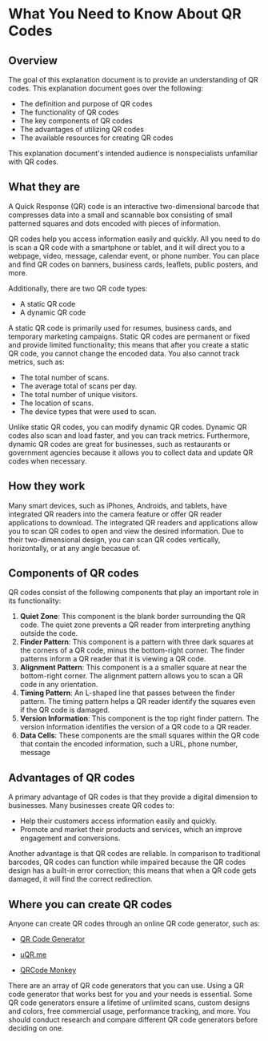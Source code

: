 # What You Need to Know About QR Codes

## Overview

The goal of this explanation document is to provide an understanding of QR codes. This explanation document goes over the following:
* The definition and purpose of QR codes
* The functionality of QR codes
* The key components of QR codes
* The advantages of utilizing QR codes
* The available resources for creating QR codes

This explanation document's intended audience is nonspecialists unfamiliar with QR codes.

## What they are

A Quick Response (QR) code is an interactive two-dimensional barcode that compresses data into a small and scannable box consisting of small patterned squares and dots encoded with pieces of information.

QR codes help you access information easily and quickly. All you need to do is scan a QR code with a smartphone or tablet, and it will direct you to a webpage, video, message, calendar event, or phone number. You can place and find QR codes on banners, business cards, leaflets, public posters, and more.

Additionally, there are two QR code types: 

* A static QR code
* A dynamic QR code

A static QR code is primarily used for resumes, business cards, and temporary marketing campaigns. Static QR codes are permanent or fixed and provide limited functionality; this means that after you create a static QR code, you cannot change the encoded data. You also cannot track metrics, such as: 

* The total number of scans.
* The average total of scans per day.
* The total number of unique visitors.
* The location of scans.
* The device types that were used to scan.

Unlike static QR codes, you can modify dynamic QR codes. Dynamic QR codes also scan and load faster, and you can track metrics. Furthermore, dynamic QR codes are great for businesses, such as restaurants or government agencies because it allows you to collect data and update QR codes when necessary.


## How they work

Many smart devices, such as iPhones, Androids, and tablets, have integrated QR readers into the camera feature or offer QR reader applications to download. The integrated QR readers and applications allow you to scan QR codes to open and view the desired information. Due to their two-dimensional design, you can scan QR codes vertically, horizontally, or at any angle becasue of.

## Components of QR codes

QR codes consist of the following components that play an important role in its functionality:

1. **Quiet Zone**: This component is the blank border surrounding the QR code. The quiet zone prevents a QR reader from interpreting anything outside the code.
2. **Finder Pattern**: This component is a pattern with three dark squares at the corners of a QR code, minus the bottom-right corner. The finder patterns inform a QR reader that it is viewing a QR code.
3. **Alignment Pattern**: This component is a a smaller square at near the bottom-right corner. The alignment pattern allows you to scan a QR code in any orientation.
4. **Timing Pattern**: An L-shaped line that passes between the finder pattern. The timing pattern helps a QR reader identify the squares even if the QR code is damaged.
5. **Version Information**: This component is the top right finder pattern. The version information identifies the version of a QR code to a QR reader.
6. **Data Cells**: These components are the small squares within the QR code that contain the encoded information, such a URL, phone number, message

## Advantages of QR codes

A primary advantage of QR codes is that they provide a digital dimension to businesses. Many businesses create QR codes to:

* Help their customers access information easily and quickly.
* Promote and market their products and services, which an improve engagement and conversions.

Another advantage is that QR codes are reliable. In comparison to traditional barcodes, QR codes can function while impaired because the QR codes design has a built-in error correction; this means that when a QR code gets damaged, it will find the correct redirection.

## Where you can create QR codes

Anyone can create QR codes through an online QR code generator, such as:

- [QR Code Generator](https://www.qr-code-generator.com/free-generator/?ut_source=google_c&ut_medium=cpc&ut_campaign=en_top_kw&ut_content=qr_generator_exact&ut_term=qr-code-generator_e&gclid=CjwKCAjw64eJBhAGEiwABr9o2Ht7ItP5pRaUY_fKvDI8rsxygzlbRd1ysPqUHXOnv4rWOlY3JJesbBoCXOQQAvD_BwE)

- [uQR.me](https://uqr.me/qr-code-generator/?ut_medium=cpc&ut_source=google&ut_campaign=2020-first&ut_term=qr-code-generator&ut_content=en&utm_term=qr-code-generator&utm_campaign=US+Campaigns&utm_source=adwords&utm_medium=ppc&hsa_acc=9523064648&hsa_cam=11226472739&hsa_grp=109303395039&hsa_ad=468751604145&hsa_src=g&hsa_tgt=kwd-374425108492&hsa_kw=qr-code-generator&hsa_mt=e&hsa_net=adwords&hsa_ver=3&gclid=CjwKCAjw64eJBhAGEiwABr9o2AbZwwS4iE1Kk6oyySe__lRpLmjmqEVuLgSJCBT9pWoIidPnhH2OVRoC3xkQAvD_BwE)

- [QRCode Monkey](https://www.qrcode-monkey.com/)

There are an array of QR code generators that you can use. Using a QR code generator that works best for you and your needs is essential. Some QR code generators ensure a lifetime of unlimited scans, custom designs and colors, free commercial usage, performance tracking, and more. You should conduct research and compare different QR code generators before deciding on one.
